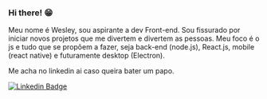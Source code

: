 ### Hi there! 😁

Meu nome é Wesley, sou aspirante a dev Front-end. Sou fissurado por iniciar novos projetos que me divertem e divertem as pessoas. Meu foco é o js e tudo que se propõem a fazer, seja back-end (node.js), React.js, mobile (react native) e futuramente desktop (Electron).



Me acha no linkedin ai caso queira bater um papo.

[![Linkedin Badge](https://img.shields.io/badge/-LinkedIn-blue?style=flat-square&logo=Linkedin&logoColor=white&link=https://www.linkedin.com/in/wesley-rafael-40544215b/)](https://www.linkedin.com/in/wesley-rafael-40544215b/)


